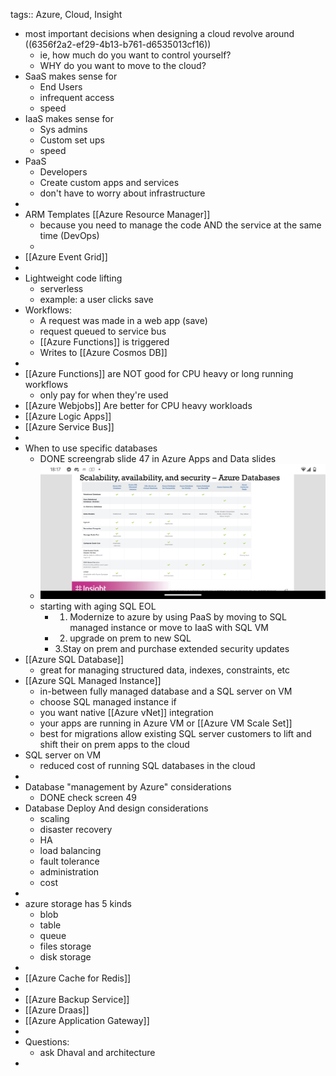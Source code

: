 tags:: Azure, Cloud, Insight

- most important decisions when designing a cloud revolve around ((6356f2a2-ef29-4b13-b761-d6535013cf16))
	- ie, how much do you want to control yourself?
	- WHY do you want to move to the cloud?
- SaaS makes sense for
	- End Users
	- infrequent access
	- speed
- IaaS makes sense for
	- Sys admins
	- Custom set ups
	- speed
- PaaS
	- Developers
	- Create custom apps and services
	- don't have to worry about infrastructure
-
- ARM Templates [[Azure Resource Manager]]
	- because you need to manage the code AND the service at the same time (DevOps)
	-
- [[Azure Event Grid]]
-
- Lightweight code lifting
	- serverless
	- example: a user clicks save
- Workflows:
	- A request was made in a web app (save)
	- request queued to service bus
	- [[Azure Functions]] is triggered
	- Writes to [[Azure Cosmos DB]]
-
- [[Azure Functions]] are NOT good for CPU heavy or long running workflows
	- only pay for when they're used
- [[Azure Webjobs]] Are better for CPU heavy workloads
- [[Azure Logic Apps]]
- [[Azure Service Bus]]
-
- When to use specific databases
	- DONE screengrab slide 47 in Azure Apps and Data slides
	- ![Screenshot_20221030-181759.png](../assets/Screenshot_20221030-181759_1667169339067_0.png)
	- starting with aging SQL EOL
		- 1. Modernize to azure by using PaaS by moving to SQL managed instance or move to IaaS with SQL VM
		- 2. upgrade on prem to new SQL
		- 3.Stay on prem and purchase extended security updates
- [[Azure SQL Database]]
	- great for managing structured data, indexes, constraints, etc
- [[Azure SQL Managed Instance]]
	- in-between fully managed database and a SQL server on VM
	- choose SQL managed instance if
	- you want native [[Azure vNet]] integration
	- your apps are running in Azure VM or [[Azure VM Scale Set]]
	- best for migrations allow existing SQL server customers to lift and shift their on prem apps to the cloud
- SQL server on VM
	- reduced cost of running SQL databases in the cloud
-
- Database "management by Azure" considerations
	- DONE check screen 49
- Database Deploy And design considerations
	- scaling
	- disaster recovery
	- HA
	- load balancing
	- fault tolerance
	- administration
	- cost
-
- azure storage has 5 kinds
	- blob
	- table
	- queue
	- files storage
	- disk storage
-
- [[Azure Cache for Redis]]
-
- [[Azure Backup Service]]
- [[Azure Draas]]
- [[Azure Application Gateway]]
-
- Questions:
	- ask Dhaval and architecture
-